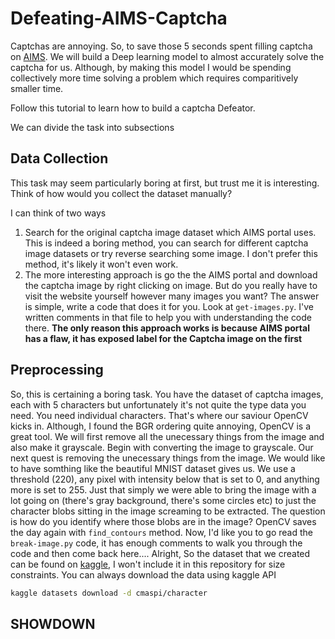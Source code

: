 # Defeating-AIMS-Captcha
Captchas are annoying. So, to save those 5 seconds spent filling captcha on [AIMS](https://aims.iith.ac.in/aims/). We will build a Deep learning model to almost accurately solve the captcha for us. Although, by making this model I would be spending collectively more time solving a problem which requires comparitively smaller time.

Follow this tutorial to learn how to build a captcha Defeator.

We can divide the task into subsections

## Data Collection
This task may seem particularly boring at first, but trust me it is interesting. Think of how would you collect the dataset manually?

I can think of two ways
1. Search for the original captcha image dataset which AIMS portal uses. This is indeed a boring method, you can search for different captcha image datasets or try reverse searching some image. I don't prefer this method, it's likely it won't even work.
2. The more interesting approach is go the the AIMS portal and download the captcha image by right clicking on image. But do you really have to visit the website yourself however many images you want? The answer is simple, write a code that does it for you. Look at `get-images.py`. I've written comments in that file to help you with understanding the code there. **The only reason this approach works is because AIMS portal has a flaw, it has exposed label for the Captcha image on the first**

## Preprocessing
So, this is certaining a boring task. You have the dataset of captcha images, each with 5 characters but unfortunately it's not quite the type data you need. You need individual characters. That's where our saviour OpenCV kicks in. Although, I found the BGR ordering quite annoying, OpenCV is a great tool. We will first remove all the unecessary things from the image and also make it grayscale. Begin with converting the image to grayscale. Our next quest is removing the unecessary things from the image. We would like to have somthing like the beautiful MNIST dataset gives us. We use a threshold (220), any pixel with intensity below that is set to 0, and anything more is set to 255. Just that simply we were able to bring the image with a lot going on (there's gray background, there's some circles etc) to just the character blobs sitting in the image screaming to be extracted. The question is how do you identify where those blobs are in the image? OpenCV saves the day again with `find_contours` method. Now, I'd like you to go read the `break-image.py` code, it has enough comments to walk you through the code and then come back here.... Alright, So the dataset that we created can be found on [kaggle](www.kaggle.com/cmaspi/character), I won't include it in this repository for size constraints. You can always download the data using kaggle API
```bash
kaggle datasets download -d cmaspi/character
```

## SHOWDOWN

